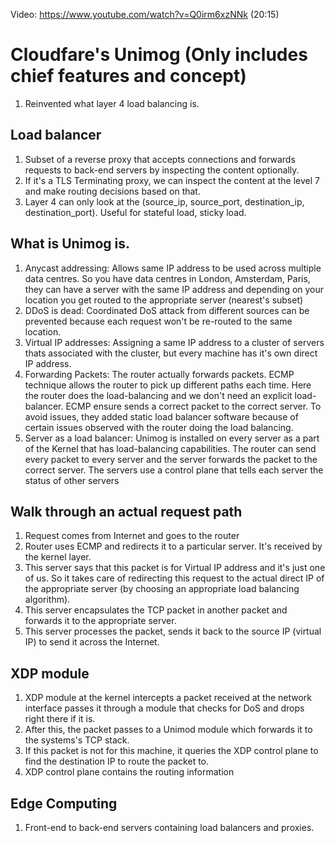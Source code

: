 Video: https://www.youtube.com/watch?v=Q0irm6xzNNk (20:15)

# Cloudfare's Unimog (Only includes chief features and concept)

1. Reinvented what layer 4 load balancing is. 

## Load balancer
1. Subset of a reverse proxy that accepts connections and forwards requests to back-end servers by inspecting the content optionally.
2. If it's a TLS Terminating proxy, we can inspect the content at the level 7 and make routing decisions based on that.
3. Layer 4 can only look at the (source_ip, source_port, destination_ip, destination_port). Useful for stateful load, sticky load. 

## What is Unimog is.
1. Anycast addressing: Allows same IP address to be used across multiple data centres. So you have data centres in London, Amsterdam, Paris, they can have a server with the same IP address and depending on your location you get routed to the appropriate server (nearest's subset) 
2. DDoS is dead: Coordinated DoS attack from different sources can be prevented because each request won't be re-routed to the same location.
3. Virtual IP addresses: Assigning a same IP address to a cluster of servers thats associated with the cluster, but every machine has it's own direct IP address.
4. Forwarding Packets: The router actually forwards packets. ECMP technique allows the router to pick up different paths each time. Here the router does the load-balancing and we don't need an explicit load-balancer. ECMP ensure sends a correct packet to the correct server. To avoid issues, they added static load balancer software because of certain issues observed with the  router doing the load balancing.
5. Server as a load balancer: Unimog is installed on every server as a part of the Kernel that has load-balancing capabilities. The router can send every packet to every server and the server forwards the packet to the correct server. The servers use a control plane that tells each server the status of other servers 


## Walk through an actual request path
1. Request comes from Internet and goes to the router
2. Router uses ECMP and redirects it to a particular server. It's received by the kernel layer. 
3. This server says that this packet is for Virtual IP address and it's just one of us. So it takes care of redirecting this request to the actual direct IP of the appropriate server (by choosing an appropriate load balancing algorithm).
4. This server encapsulates the TCP packet in another packet and forwards it to the appropriate server.
5. This server processes the packet, sends it back to the source IP (virtual IP) to send it across the Internet.

## XDP module
1. XDP module at the kernel intercepts a packet received at the network interface passes it through a module that checks for DoS and drops right there if it is.
2. After this, the packet passes to a Unimod module which forwards it to the systems's TCP stack. 
3. If this packet is not for this machine, it queries the XDP control plane to find the destination IP to route the packet to.
4. XDP control plane contains the routing information


## Edge Computing
1. Front-end to back-end servers containing load balancers and proxies.

